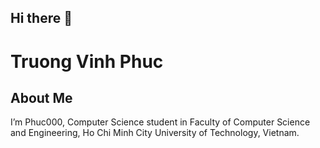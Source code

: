 ## Hi there 👋

# Truong Vinh Phuc

## About Me

I’m Phuc000, Computer Science student in Faculty of Computer Science and Engineering, Ho Chi Minh City University of Technology, Vietnam.
<!--
**Phuc000/Phuc000** is a ✨ _special_ ✨ repository because its `README.md` (this file) appears on your GitHub profile.

Here are some ideas to get you started:

- 🔭 I’m currently working on ...
- 🌱 I’m currently learning ...
- 👯 I’m looking to collaborate on ...
- 🤔 I’m looking for help with ...
- 💬 Ask me about ...
- 📫 How to reach me: ...
- 😄 Pronouns: ...
- ⚡ Fun fact: ...
-->
